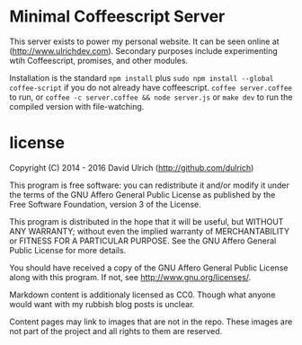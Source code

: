 # Minimal Coffeescript Server

This server exists to power my personal website.
It can be seen online at (http://www.ulrichdev.com).
Secondary purposes include experimenting wtih Coffeescript, promises, and other
modules.

Installation is the standard `npm install` plus `sudo npm install --global coffee-script` if you do not already have coffeescript.
`coffee server.coffee` to run, or `coffee -c server.coffee && node server.js`
or `make dev` to run the compiled version with file-watching.


# license

Copyright (C) 2014 - 2016  David Ulrich (http://github.com/dulrich)

This program is free software: you can redistribute it and/or modify
it under the terms of the GNU Affero General Public License as
published by the Free Software Foundation, version 3 of the License.

This program is distributed in the hope that it will be useful,
but WITHOUT ANY WARRANTY; without even the implied warranty of
MERCHANTABILITY or FITNESS FOR A PARTICULAR PURPOSE.  See the
GNU Affero General Public License for more details.

You should have received a copy of the GNU Affero General Public License
along with this program.  If not, see <http://www.gnu.org/licenses/>.

Markdown content is additionaly licensed as CC0.
Though what anyone would want with my rubbish blog posts is unclear.

Content pages may link to images that are not in the repo.
These images are not part of the project and all rights to them are reserved.
